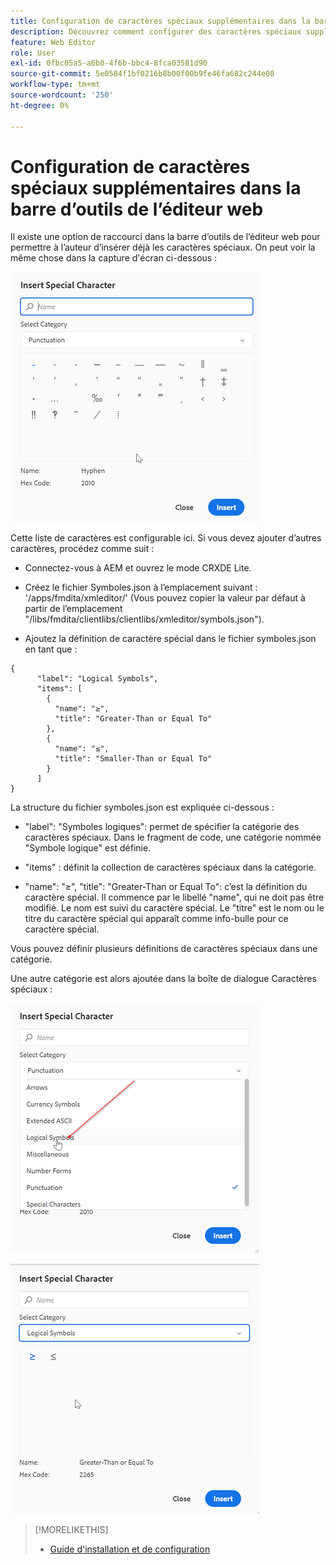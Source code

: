 ```yaml
---
title: Configuration de caractères spéciaux supplémentaires dans la barre d’outils de l’éditeur web
description: Découvrez comment configurer des caractères spéciaux supplémentaires dans l’éditeur web des Guides d’AEM.
feature: Web Editor
role: User
exl-id: 0fbc05a5-a6b0-4f6b-bbc4-8fca03581d90
source-git-commit: 5e0584f1bf0216b8b00f00b9fe46fa682c244e08
workflow-type: tm+mt
source-wordcount: '250'
ht-degree: 0%

---
```


# Configuration de caractères spéciaux supplémentaires dans la barre d’outils de l’éditeur web

Il existe une option de raccourci dans la barre d’outils de l’éditeur web pour permettre à l’auteur d’insérer déjà les caractères spéciaux.
On peut voir la même chose dans la capture d&#39;écran ci-dessous :

![Caractères spéciaux](assets/special-chars.png)


Cette liste de caractères est configurable ici. Si vous devez ajouter d’autres caractères, procédez comme suit :

+ Connectez-vous à AEM et ouvrez le mode CRXDE Lite.

+ Créez le fichier Symboles.json à l’emplacement suivant : &#39;/apps/fmdita/xmleditor/&#39; (Vous pouvez copier la valeur par défaut à partir de l’emplacement &quot;/libs/fmdita/clientlibs/clientlibs/xmleditor/symbols.json&quot;).

+ Ajoutez la définition de caractère spécial dans le fichier symboles.json en tant que :

```
{
      "label": "Logical Symbols",
      "items": [
        {
          "name": "≥",
          "title": "Greater-Than or Equal To"
        },
        {
          "name": "≤",
          "title": "Smaller-Than or Equal To"
        }
      ]
}
```

La structure du fichier symboles.json est expliquée ci-dessous :

+ &quot;label&quot;: &quot;Symboles logiques&quot;: permet de spécifier la catégorie des caractères spéciaux. Dans le fragment de code, une catégorie nommée &quot;Symbole logique&quot; est définie.

+ &quot;items&quot; : définit la collection de caractères spéciaux dans la catégorie.

+ &quot;name&quot;: &quot;≥&quot;, &quot;title&quot;: &quot;Greater-Than or Equal To&quot;: c’est la définition du caractère spécial. Il commence par le libellé &quot;name&quot;, qui ne doit pas être modifié. Le nom est suivi du caractère spécial. Le &quot;titre&quot; est le nom ou le titre du caractère spécial qui apparaît comme info-bulle pour ce caractère spécial.

Vous pouvez définir plusieurs définitions de caractères spéciaux dans une catégorie.

Une autre catégorie est alors ajoutée dans la boîte de dialogue Caractères spéciaux :

![Catégorie de symbole spécial](assets/special-char-category.png)

![Insérer un caractère spécial](assets/insert-special-char.png)

>[!MORELIKETHIS]
>
>+ [Guide d&#39;installation et de configuration](https://helpx.adobe.com/content/dam/help/en/xml-documentation-solution/3-6/XML-Documentation-for-Adobe-Experience-Manager_Installation-Configuration-Guide_EN.pdf)
